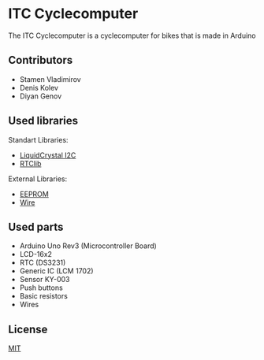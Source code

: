 # ITC Cyclecomputer

The ITC Cyclecomputer is a cyclecomputer for bikes that is made in Arduino
## Contributors
- Stamen Vladimirov
- Denis Kolev
- Diyan Genov

## Used libraries
Standart Libraries:

- [LiquidCrystal I2C](https://www.arduinolibraries.info/libraries/liquid-crystal-i2-c)
- [RTClib](https://www.arduinolibraries.info/libraries/rt-clib)

External Libraries:
- [EEPROM](https://www.arduino.cc/en/Reference/EEPROM)
- [Wire](https://www.arduino.cc/en/Reference/Wire)

## Used parts
- Arduino Uno Rev3 (Microcontroller Board)
- LCD-16x2
- RTC (DS3231)
- Generic IC (LCM 1702)
- Sensor KY-003
- Push buttons
- Basic resistors
- Wires

## License
[MIT](https://choosealicense.com/licenses/mit/)
